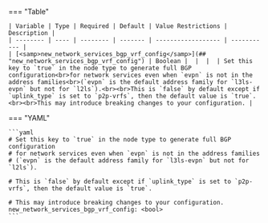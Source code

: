<!--
  ~ Copyright (c) 2024 Arista Networks, Inc.
  ~ Use of this source code is governed by the Apache License 2.0
  ~ that can be found in the LICENSE file.
  -->
=== "Table"

    | Variable | Type | Required | Default | Value Restrictions | Description |
    | -------- | ---- | -------- | ------- | ------------------ | ----------- |
    | [<samp>new_network_services_bgp_vrf_config</samp>](## "new_network_services_bgp_vrf_config") | Boolean |  |  |  | Set this key to `true` in the node type to generate full BGP configuration<br>for network services even when `evpn` is not in the address families<br>(`evpn` is the default address family for `l3ls-evpn` but not for `l2ls`).<br><br>This is `false` by default except if `uplink_type` is set to `p2p-vrfs`, then the default value is `true`.<br><br>This may introduce breaking changes to your configuration. |

=== "YAML"

    ```yaml
    # Set this key to `true` in the node type to generate full BGP configuration
    # for network services even when `evpn` is not in the address families
    # (`evpn` is the default address family for `l3ls-evpn` but not for `l2ls`).

    # This is `false` by default except if `uplink_type` is set to `p2p-vrfs`, then the default value is `true`.

    # This may introduce breaking changes to your configuration.
    new_network_services_bgp_vrf_config: <bool>
    ```
